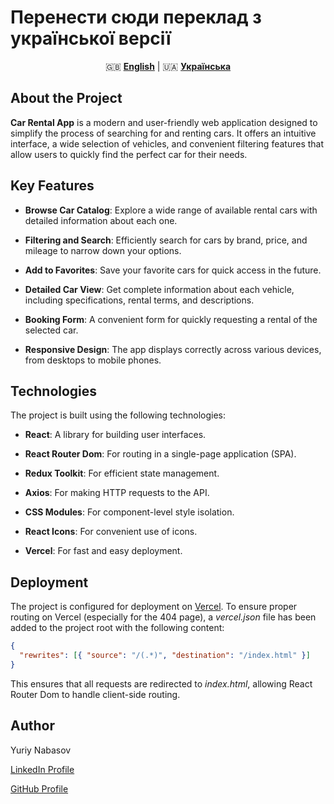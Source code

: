 # Перенести сюди переклад з української версії

<div align="center">

🇬🇧 [**English**](README.md) | 🇺🇦 [**Українська**](README_UKR.md)

</div>

## About the Project

**Car Rental App** is a modern and user-friendly web application designed to simplify the process of searching for and renting cars. It offers an intuitive interface, a wide selection of vehicles, and convenient filtering features that allow users to quickly find the perfect car for their needs.

## Key Features

- **Browse Car Catalog**: Explore a wide range of available rental cars with detailed information about each one.

- **Filtering and Search**: Efficiently search for cars by brand, price, and mileage to narrow down your options.

- **Add to Favorites**: Save your favorite cars for quick access in the future.

- **Detailed Car View**: Get complete information about each vehicle, including specifications, rental terms, and descriptions.

- **Booking Form**: A convenient form for quickly requesting a rental of the selected car.

- **Responsive Design**: The app displays correctly across various devices, from desktops to mobile phones.

## Technologies

The project is built using the following technologies:

- **React**: A library for building user interfaces.

- **React Router Dom**: For routing in a single-page application (SPA).

- **Redux Toolkit**: For efficient state management.

- **Axios**: For making HTTP requests to the API.

- **CSS Modules**: For component-level style isolation.

- **React Icons**: For convenient use of icons.

- **Vercel**: For fast and easy deployment.

## Deployment

The project is configured for deployment on [Vercel](https://vercel.com/).
To ensure proper routing on Vercel (especially for the 404 page), a _vercel.json_ file has been added to the project root with the following content:

```json
{
  "rewrites": [{ "source": "/(.*)", "destination": "/index.html" }]
}
```

This ensures that all requests are redirected to _index.html_, allowing React Router Dom to handle client-side routing.

## Author

Yuriy Nabasov

[LinkedIn Profile](https://www.linkedin.com/in/iuriy-nabasov-b8b245308/)

[GitHub Profile](https://github.com/Yuriy-Nabasov)
